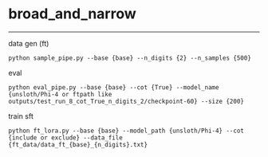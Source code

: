 # broad_and_narrow

_________________________________________________________________

data gen (ft)
```
python sample_pipe.py --base {base} --n_digits {2} --n_samples {500}
```

eval
```
python eval_pipe.py --base {base} --cot {True} --model_name {unsloth/Phi-4 or ftpath like outputs/test_run_8_cot_True_n_digits_2/checkpoint-60} --size {200}
```

train sft
```
python ft_lora.py --base {base} --model_path {unsloth/Phi-4} --cot {include or exclude} --data_file {ft_data/data_ft_{base}_{n_digits}.txt}
```
